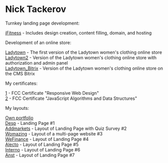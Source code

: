 # Nick Tackerov

Turnkey landing page development:

[iFitness](https://github.com/Tacker115/tacker115.github.io/tree/main/ifitness "iFitness") - Includes design creation, content filling, domain, and hosting <br>

Development of an online store:

[Ladytown](https://github.com/Tacker115/tacker115.github.io/tree/main/ladytown "Ladytown") - The first version of the Ladytown women's clothing online store <br>
[Ladytown2](https://github.com/Tacker115/tacker115.github.io/tree/main/ladytown2 "Ladytown2") - Version of the Ladytown women's clothing online store with authorization and admin panel <br>
[Ladytown_Bitrix](https://github.com/Tacker115/tacker115.github.io/tree/main/ladytown_bitrix "Ladytown_Bitrix") - Version of the Ladytown women's clothing online store on the CMS Bitrix <br>

My certificates:

[1]( https://www.freecodecamp.org/certification/nikolaytacker/responsive-web-design "#1") - FCC Certificate "Responsive Web Design" <br>
[2]( https://www.freecodecamp.org/certification/nikolaytacker/javascript-algorithms-and-data-structures "#2") - FCC Certificate "JavaScript Algorithms and Data Structures" 

My layouts:

[Own portfolio](https://tacker115.github.io/portfolio/ "My portfolio") <br>
[Desp](https://tacker115.github.io/desp/ "Desp") - Landing Page #1 <br>
[Addmarkets](https://tacker115.github.io/addmarkets/ "Addmarkets") - Layout of Landing Page with Quiz Survey #2 <br>
[Womazing](https://tacker115.github.io/womazing/ "Womazing") - Layout of a multi-page website #3 <br>
[WeFinance](https://tacker115.github.io/wef/ "WeFinance") - Layout of Landing Page #4 <br>
[Alecto](https://tacker115.github.io/alecto/ "Alecto") - Layout of Landing Page #5 <br>
[Interno](https://tacker115.github.io/interno/ "Interno") - Layout of Landing Page #6 <br>
[Anst](https://tacker115.github.io/anst/ "Anst") - Layout of Landing Page #7
